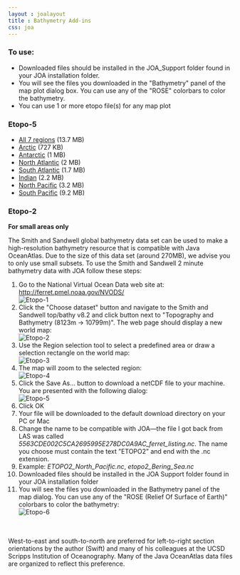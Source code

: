 ```yaml
---
layout : joalayout
title : Bathymetry Add-ins
css: joa
---
```

  <h3>To use:</h3>
  <ul>
    <li>Downloaded files should be installed in the JOA_Support folder found in your JOA installation folder.</li>
    <li>You will see the files you downloaded in the "Bathymetry" panel of the map plot dialog box. You can use any of the "ROSE" colorbars to color the bathymetry.</li>
    <li>You can use 1 or more etopo file(s) for any map plot</li>
  </ul>

  <h3>Etopo-5</h3>
  <ul>
    <li><a href="/static/etopo5/etopo5_world_set.zip" class="joa_link">All 7 regions</a> (13.7 MB)</li>
    <li><a href="/static/etopo5/etopo5_arc.zip " class="joa_link">Arctic</a> (727 KB)</li>
    <li><a href="/static/etopo5/etopo5_ant.zip " class="joa_link">Antarctic</a> (1 MB)</li>
    <li><a href="/static/etopo5/etopo5_natl.zip" class="joa_link">North Atlantic</a> (2 MB)</li>
    <li><a href="/static/etopo5/etopo5_natl.zip" class="joa_link">South Atlantic</a> (1.7 MB)</li>
    <li><a href="/static/etopo5/etopo5_ind.zip " class="joa_link">Indian</a> (2.2 MB)</li>
    <li><a href="/static/etopo5/etopo5_npac.zip" class="joa_link">North Pacific</a> (3.2 MB)</li>
    <li><a href="/static/etopo5/etopo5_spac.zip" class="joa_link">South Pacific</a> (9.2 MB)</li>
  </ul>

  <h3>Etopo-2</h3>
  <p><b>For small areas only</b></p>
  <!--
    <p>
    Smith and Sandwell is a high resolution bathymetry resource that is
    compatible with Java OceanAtlas 3.0. Due to the size of this data set
    (around 270MB), we advise you to only use small subsets.
    </p>
    <ul>
    <li style="margin-top:-10px;">
    Go to the National Geophysical Data Center website at:
    <a href="http://www.ngdc.noaa.gov/mgg/global/etopo2.html" class="joa_link">http://www.ngdc.noaa.gov/mgg/global/etopo2.html</a><br />
    </li>
    <li>Select Product: netCDF</li>
    <li>Select an appropriate region</li>
    <li>Change the name to be compatable with JOA. The name you choose must contain the text "ETOPO2" and end with the .nc extension. Example: ETOPO2_Kodiak.nc, etopo2_Bering_Sea.nc</li>
    </ul>
  -->

  <!-- <h3>Using the Smith and Sandwell 2-Minute Bathymetry Data with JOA</h3> -->

  <p>
  The Smith and Sandwell global bathymetry data set can be used to make a
  high-resolution bathymetry resource that is compatible with Java OceanAtlas.
  Due to the size of this data set (around 270MB), we advise you to only use
  small subsets. To use the Smith and Sandwell 2 minute bathymetry data with JOA
  follow these steps:
  </p>

  <ol>
    <li>
      Go to the National Virtual Ocean Data web site at: 
      <a href="http://ferret.pmel.noaa.gov/NVODS/" class="joa_link">http://ferret.pmel.noaa.gov/NVODS/</a>
      <br>
      <img alt="Etopo-1" src="/static/images/joa_images/etopo-1.png?1336065721">
    </li>
    <li>
      Click the "Choose dataset" button and navigate to the Smith and Sandwell
      top/bathy v8.2 and click button next to "Topography and Bathymetry (8123m
      → 10799m)". The web page should display a new world map:
      <br>
      <img alt="Etopo-2" src="/static/images/joa_images/etopo-2.png?1336065721">
    </li>
    <li>
      Use the Region selection tool to select a predefined area or draw a
      selection rectangle on the world map:
      <br>
      <img alt="Etopo-3" src="/static/images/joa_images/etopo-3.png?1336065721">
    </li>
    <li>
      The map will zoom to the selected region:<br>
      <img alt="Etopo-4" src="/static/images/joa_images/etopo-4.png?1336065721">
    </li>
    <li>
      Click the Save As… button to download a netCDF file to your machine.
      You are presented with the following dialog:<br>
      <img alt="Etopo-5" src="/static/images/joa_images/etopo-5.png?1336065721">
    </li>
    <li>Click OK</li>
    <li>
      Your file will be downloaded to the default download directory on your PC
      or Mac
    </li>
    <li>
      Change the name to be compatible with JOA—the file I got back from LAS was
      called <em>5563CDE002C5CA2695995E278DC0A9AC_ferret_listing.nc</em>. The
      name you choose must contain the text ”ETOPO2” and end with the .nc
      extension.
    </li>
    <li>
      Example:
      <em>ETOPO2_North_Pacific.nc</em>, <em>etopo2_Bering_Sea.nc</em></li>
    <li>
      Downloaded files should be installed in the JOA Support folder found in
      your JOA installation folder
    </li>
    <li>
      You will see the files you downloaded in the Bathymetry panel of the map
      dialog. You can use any of the "ROSE (Relief Of Surface of Earth)"
      colorbars to color the bathymetry:<br>
      <img alt="Etopo-6" src="/static/images/joa_images/etopo-6.png?1336065721">
    </li>
  </ol>
	<br><br>
	West-to-east and south-to-north are preferred for left-to-right section orientations by the author (Swift) and many of his colleagues at the UCSD Scripps Institution of Oceanography. Many of the Java OceanAtlas data files are organized to reflect this preference.</span>

